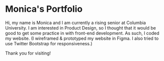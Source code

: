 # Monica's Portfolio

Hi, my name is Monica and I am currently a rising senior at Columbia University.
I am interested in Product Design, so I thought that it would be good to get some practice in with front-end development.
As such, I coded my website. (I wireframed & prototyped my website in Figma. I also tried to use
Twitter Bootstrap for responsiveness.)

Thank you for visiting!
